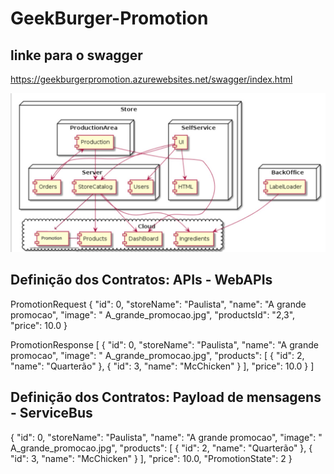 # GeekBurger-Promotion


## linke para o swagger
https://geekburgerpromotion.azurewebsites.net/swagger/index.html


<img width="800" src="https://github.com/AndersonPull/GeekBurger-Promotion/blob/main/imgs/new.jpeg">

## Definição dos Contratos: APIs - WebAPIs 
PromotionRequest 
{ 
  "id": 0, 
  "storeName": "Paulista", 
  "name": "A grande promocao", 
  "image": " A_grande_promocao.jpg", 
  "productsId": "2,3", 
  "price": 10.0 
} 

PromotionResponse 
[ 
  { 
    "id": 0, 
    "storeName": "Paulista", 
    "name": "A grande promocao", 
    "image": " A_grande_promocao.jpg", 
    "products": [ 
      { 
        "id": 2, 
        "name": "Quarterão" 
      }, 
      { 
        "id": 3, 
        "name": "McChicken" 
      } 
    ], 
    "price": 10.0 
  } 
] 

## Definição dos Contratos: Payload de mensagens -  ServiceBus

{ 
    "id": 0, 
    "storeName": "Paulista", 
    "name": "A grande promocao", 
    "image": " A_grande_promocao.jpg", 
    "products": [ 
      { 
        "id": 2, 
        "name": "Quarterão" 
      }, 
      { 
        "id": 3, 
        "name": "McChicken" 
      } 
    ], 
    "price": 10.0, 
    "PromotionState": 2 
  } 
